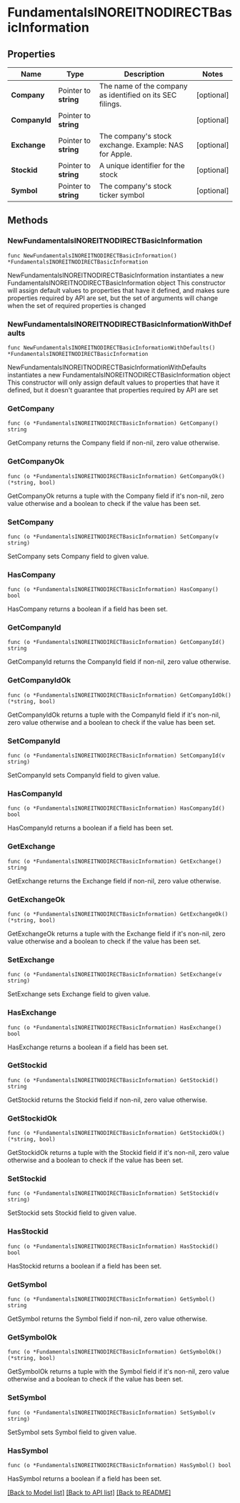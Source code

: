 # FundamentalsINOREITNODIRECTBasicInformation

## Properties

Name | Type | Description | Notes
------------ | ------------- | ------------- | -------------
**Company** | Pointer to **string** | The name of the company as identified on its SEC filings. | [optional] 
**CompanyId** | Pointer to **string** |  | [optional] 
**Exchange** | Pointer to **string** | The company&#39;s stock exchange. Example: NAS for Apple. | [optional] 
**Stockid** | Pointer to **string** | A unique identifier for the stock | [optional] 
**Symbol** | Pointer to **string** | The company&#39;s stock ticker symbol | [optional] 

## Methods

### NewFundamentalsINOREITNODIRECTBasicInformation

`func NewFundamentalsINOREITNODIRECTBasicInformation() *FundamentalsINOREITNODIRECTBasicInformation`

NewFundamentalsINOREITNODIRECTBasicInformation instantiates a new FundamentalsINOREITNODIRECTBasicInformation object
This constructor will assign default values to properties that have it defined,
and makes sure properties required by API are set, but the set of arguments
will change when the set of required properties is changed

### NewFundamentalsINOREITNODIRECTBasicInformationWithDefaults

`func NewFundamentalsINOREITNODIRECTBasicInformationWithDefaults() *FundamentalsINOREITNODIRECTBasicInformation`

NewFundamentalsINOREITNODIRECTBasicInformationWithDefaults instantiates a new FundamentalsINOREITNODIRECTBasicInformation object
This constructor will only assign default values to properties that have it defined,
but it doesn't guarantee that properties required by API are set

### GetCompany

`func (o *FundamentalsINOREITNODIRECTBasicInformation) GetCompany() string`

GetCompany returns the Company field if non-nil, zero value otherwise.

### GetCompanyOk

`func (o *FundamentalsINOREITNODIRECTBasicInformation) GetCompanyOk() (*string, bool)`

GetCompanyOk returns a tuple with the Company field if it's non-nil, zero value otherwise
and a boolean to check if the value has been set.

### SetCompany

`func (o *FundamentalsINOREITNODIRECTBasicInformation) SetCompany(v string)`

SetCompany sets Company field to given value.

### HasCompany

`func (o *FundamentalsINOREITNODIRECTBasicInformation) HasCompany() bool`

HasCompany returns a boolean if a field has been set.

### GetCompanyId

`func (o *FundamentalsINOREITNODIRECTBasicInformation) GetCompanyId() string`

GetCompanyId returns the CompanyId field if non-nil, zero value otherwise.

### GetCompanyIdOk

`func (o *FundamentalsINOREITNODIRECTBasicInformation) GetCompanyIdOk() (*string, bool)`

GetCompanyIdOk returns a tuple with the CompanyId field if it's non-nil, zero value otherwise
and a boolean to check if the value has been set.

### SetCompanyId

`func (o *FundamentalsINOREITNODIRECTBasicInformation) SetCompanyId(v string)`

SetCompanyId sets CompanyId field to given value.

### HasCompanyId

`func (o *FundamentalsINOREITNODIRECTBasicInformation) HasCompanyId() bool`

HasCompanyId returns a boolean if a field has been set.

### GetExchange

`func (o *FundamentalsINOREITNODIRECTBasicInformation) GetExchange() string`

GetExchange returns the Exchange field if non-nil, zero value otherwise.

### GetExchangeOk

`func (o *FundamentalsINOREITNODIRECTBasicInformation) GetExchangeOk() (*string, bool)`

GetExchangeOk returns a tuple with the Exchange field if it's non-nil, zero value otherwise
and a boolean to check if the value has been set.

### SetExchange

`func (o *FundamentalsINOREITNODIRECTBasicInformation) SetExchange(v string)`

SetExchange sets Exchange field to given value.

### HasExchange

`func (o *FundamentalsINOREITNODIRECTBasicInformation) HasExchange() bool`

HasExchange returns a boolean if a field has been set.

### GetStockid

`func (o *FundamentalsINOREITNODIRECTBasicInformation) GetStockid() string`

GetStockid returns the Stockid field if non-nil, zero value otherwise.

### GetStockidOk

`func (o *FundamentalsINOREITNODIRECTBasicInformation) GetStockidOk() (*string, bool)`

GetStockidOk returns a tuple with the Stockid field if it's non-nil, zero value otherwise
and a boolean to check if the value has been set.

### SetStockid

`func (o *FundamentalsINOREITNODIRECTBasicInformation) SetStockid(v string)`

SetStockid sets Stockid field to given value.

### HasStockid

`func (o *FundamentalsINOREITNODIRECTBasicInformation) HasStockid() bool`

HasStockid returns a boolean if a field has been set.

### GetSymbol

`func (o *FundamentalsINOREITNODIRECTBasicInformation) GetSymbol() string`

GetSymbol returns the Symbol field if non-nil, zero value otherwise.

### GetSymbolOk

`func (o *FundamentalsINOREITNODIRECTBasicInformation) GetSymbolOk() (*string, bool)`

GetSymbolOk returns a tuple with the Symbol field if it's non-nil, zero value otherwise
and a boolean to check if the value has been set.

### SetSymbol

`func (o *FundamentalsINOREITNODIRECTBasicInformation) SetSymbol(v string)`

SetSymbol sets Symbol field to given value.

### HasSymbol

`func (o *FundamentalsINOREITNODIRECTBasicInformation) HasSymbol() bool`

HasSymbol returns a boolean if a field has been set.


[[Back to Model list]](../README.md#documentation-for-models) [[Back to API list]](../README.md#documentation-for-api-endpoints) [[Back to README]](../README.md)


